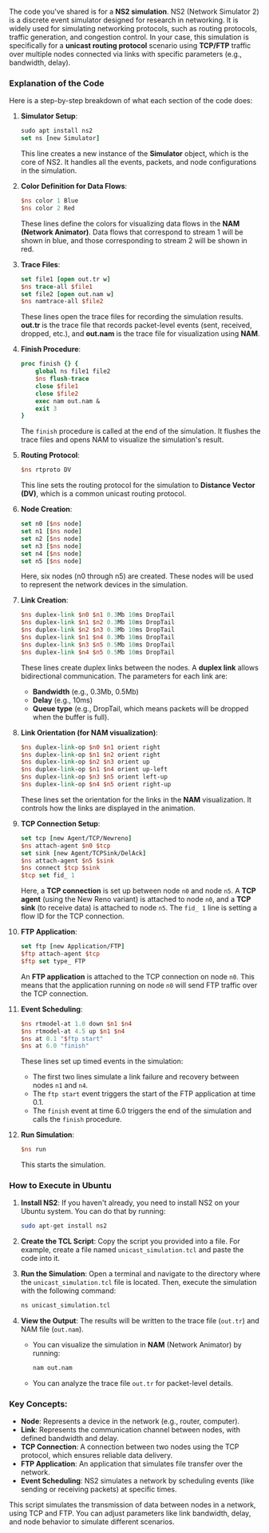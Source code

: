 The code you've shared is for a **NS2 simulation**. NS2 (Network Simulator 2) is a discrete event simulator designed for research in networking. It is widely used for simulating networking protocols, such as routing protocols, traffic generation, and congestion control. In your case, this simulation is specifically for a **unicast routing protocol** scenario using **TCP/FTP** traffic over multiple nodes connected via links with specific parameters (e.g., bandwidth, delay).

### Explanation of the Code

Here is a step-by-step breakdown of what each section of the code does:

1. **Simulator Setup**:

   ```tcl
   sudo apt install ns2 
   set ns [new Simulator]
   ```
   This line creates a new instance of the **Simulator** object, which is the core of NS2. It handles all the events, packets, and node configurations in the simulation.

2. **Color Definition for Data Flows**:
   ```tcl
   $ns color 1 Blue
   $ns color 2 Red
   ```
   These lines define the colors for visualizing data flows in the **NAM (Network Animator)**. Data flows that correspond to stream 1 will be shown in blue, and those corresponding to stream 2 will be shown in red.

3. **Trace Files**:
   ```tcl
   set file1 [open out.tr w]
   $ns trace-all $file1
   set file2 [open out.nam w]
   $ns namtrace-all $file2
   ```
   These lines open the trace files for recording the simulation results. **out.tr** is the trace file that records packet-level events (sent, received, dropped, etc.), and **out.nam** is the trace file for visualization using **NAM**.

4. **Finish Procedure**:
   ```tcl
   proc finish {} {
       global ns file1 file2
       $ns flush-trace
       close $file1
       close $file2
       exec nam out.nam &
       exit 3
   }
   ```
   The `finish` procedure is called at the end of the simulation. It flushes the trace files and opens NAM to visualize the simulation's result.

5. **Routing Protocol**:
   ```tcl
   $ns rtproto DV
   ```
   This line sets the routing protocol for the simulation to **Distance Vector (DV)**, which is a common unicast routing protocol.

6. **Node Creation**:
   ```tcl
   set n0 [$ns node]
   set n1 [$ns node]
   set n2 [$ns node]
   set n3 [$ns node]
   set n4 [$ns node]
   set n5 [$ns node]
   ```
   Here, six nodes (n0 through n5) are created. These nodes will be used to represent the network devices in the simulation.

7. **Link Creation**:
   ```tcl
   $ns duplex-link $n0 $n1 0.3Mb 10ms DropTail
   $ns duplex-link $n1 $n2 0.3Mb 10ms DropTail
   $ns duplex-link $n2 $n3 0.3Mb 10ms DropTail
   $ns duplex-link $n1 $n4 0.3Mb 10ms DropTail
   $ns duplex-link $n3 $n5 0.5Mb 10ms DropTail
   $ns duplex-link $n4 $n5 0.5Mb 10ms DropTail
   ```
   These lines create duplex links between the nodes. A **duplex link** allows bidirectional communication. The parameters for each link are:
   - **Bandwidth** (e.g., 0.3Mb, 0.5Mb)
   - **Delay** (e.g., 10ms)
   - **Queue type** (e.g., DropTail, which means packets will be dropped when the buffer is full).

8. **Link Orientation (for NAM visualization)**:
   ```tcl
   $ns duplex-link-op $n0 $n1 orient right
   $ns duplex-link-op $n1 $n2 orient right
   $ns duplex-link-op $n2 $n3 orient up
   $ns duplex-link-op $n1 $n4 orient up-left
   $ns duplex-link-op $n3 $n5 orient left-up
   $ns duplex-link-op $n4 $n5 orient right-up
   ```
   These lines set the orientation for the links in the **NAM** visualization. It controls how the links are displayed in the animation.

9. **TCP Connection Setup**:
   ```tcl
   set tcp [new Agent/TCP/Newreno]
   $ns attach-agent $n0 $tcp
   set sink [new Agent/TCPSink/DelAck]
   $ns attach-agent $n5 $sink
   $ns connect $tcp $sink
   $tcp set fid_ 1
   ```
   Here, a **TCP connection** is set up between node `n0` and node `n5`. A **TCP agent** (using the New Reno variant) is attached to node `n0`, and a **TCP sink** (to receive data) is attached to node `n5`. The `fid_ 1` line is setting a flow ID for the TCP connection.

10. **FTP Application**:
    ```tcl
    set ftp [new Application/FTP]
    $ftp attach-agent $tcp
    $ftp set type_ FTP
    ```
    An **FTP application** is attached to the TCP connection on node `n0`. This means that the application running on node `n0` will send FTP traffic over the TCP connection.

11. **Event Scheduling**:
    ```tcl
    $ns rtmodel-at 1.0 down $n1 $n4
    $ns rtmodel-at 4.5 up $n1 $n4
    $ns at 0.1 "$ftp start"
    $ns at 6.0 "finish"
    ```
    These lines set up timed events in the simulation:
    - The first two lines simulate a link failure and recovery between nodes `n1` and `n4`.
    - The `ftp start` event triggers the start of the FTP application at time 0.1.
    - The `finish` event at time 6.0 triggers the end of the simulation and calls the `finish` procedure.

12. **Run Simulation**:
    ```tcl
    $ns run
    ```
    This starts the simulation.

### How to Execute in Ubuntu

1. **Install NS2**:
   If you haven't already, you need to install NS2 on your Ubuntu system. You can do that by running:
   ```bash
   sudo apt-get install ns2
   ```

2. **Create the TCL Script**:
   Copy the script you provided into a file. For example, create a file named `unicast_simulation.tcl` and paste the code into it.

3. **Run the Simulation**:
   Open a terminal and navigate to the directory where the `unicast_simulation.tcl` file is located. Then, execute the simulation with the following command:
   ```bash
   ns unicast_simulation.tcl
   ```

4. **View the Output**:
   The results will be written to the trace file (`out.tr`) and NAM file (`out.nam`).
   - You can visualize the simulation in **NAM** (Network Animator) by running:
     ```bash
     nam out.nam
     ```
   - You can analyze the trace file `out.tr` for packet-level details.

### Key Concepts:
- **Node**: Represents a device in the network (e.g., router, computer).
- **Link**: Represents the communication channel between nodes, with defined bandwidth and delay.
- **TCP Connection**: A connection between two nodes using the TCP protocol, which ensures reliable data delivery.
- **FTP Application**: An application that simulates file transfer over the network.
- **Event Scheduling**: NS2 simulates a network by scheduling events (like sending or receiving packets) at specific times.

This script simulates the transmission of data between nodes in a network, using TCP and FTP. You can adjust parameters like link bandwidth, delay, and node behavior to simulate different scenarios.